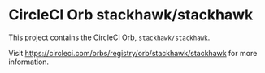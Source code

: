 # CircleCI Orb stackhawk/stackhawk

This project contains the CircleCI Orb, `stackhawk/stackhawk`.

Visit https://circleci.com/orbs/registry/orb/stackhawk/stackhawk for more information.

